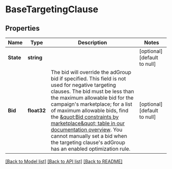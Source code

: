 # BaseTargetingClause

## Properties
Name | Type | Description | Notes
------------ | ------------- | ------------- | -------------
**State** | **string** |  | [optional] [default to null]
**Bid** | **float32** | The bid will override the adGroup bid if specified. This field is not used for negative targeting clauses. The bid must be less than the maximum allowable bid for the campaign&#x27;s marketplace; for a list of maximum allowable bids, find the [\&quot;Bid constraints by marketplace\&quot; table in our documentation overview](https://advertising.amazon.com/API/docs/en-us/concepts/limits#bid-constraints-by-marketplace). You cannot manually set a bid when the targeting clause&#x27;s adGroup has an enabled optimization rule. | [optional] [default to null]

[[Back to Model list]](../README.md#documentation-for-models) [[Back to API list]](../README.md#documentation-for-api-endpoints) [[Back to README]](../README.md)

